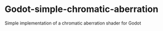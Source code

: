 # Godot-simple-chromatic-aberration
Simple implementation of a chromatic aberration shader for Godot
